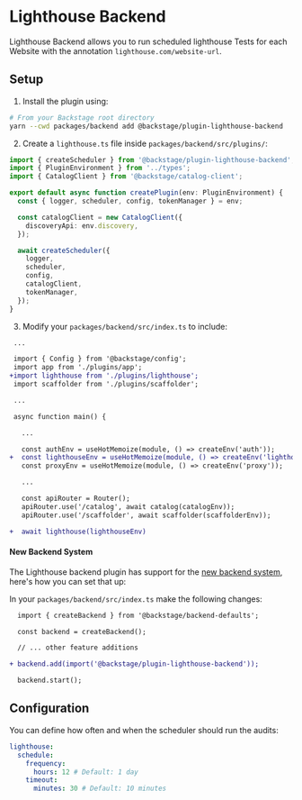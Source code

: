 # Lighthouse Backend

Lighthouse Backend allows you to run scheduled lighthouse Tests for each Website with the annotation `lighthouse.com/website-url`.

## Setup

1. Install the plugin using:

```bash
# From your Backstage root directory
yarn --cwd packages/backend add @backstage/plugin-lighthouse-backend
```

2. Create a `lighthouse.ts` file inside `packages/backend/src/plugins/`:

```typescript
import { createScheduler } from '@backstage/plugin-lighthouse-backend';
import { PluginEnvironment } from '../types';
import { CatalogClient } from '@backstage/catalog-client';

export default async function createPlugin(env: PluginEnvironment) {
  const { logger, scheduler, config, tokenManager } = env;

  const catalogClient = new CatalogClient({
    discoveryApi: env.discovery,
  });

  await createScheduler({
    logger,
    scheduler,
    config,
    catalogClient,
    tokenManager,
  });
}
```

3. Modify your `packages/backend/src/index.ts` to include:

```diff
 ...

 import { Config } from '@backstage/config';
 import app from './plugins/app';
+import lighthouse from './plugins/lighthouse';
 import scaffolder from './plugins/scaffolder';

 ...

 async function main() {

   ...

   const authEnv = useHotMemoize(module, () => createEnv('auth'));
+  const lighthouseEnv = useHotMemoize(module, () => createEnv('lighthouse'));
   const proxyEnv = useHotMemoize(module, () => createEnv('proxy'));

   ...

   const apiRouter = Router();
   apiRouter.use('/catalog', await catalog(catalogEnv));
   apiRouter.use('/scaffolder', await scaffolder(scaffolderEnv));

+  await lighthouse(lighthouseEnv)
```

#### New Backend System

The Lighthouse backend plugin has support for the [new backend system](https://backstage.io/docs/backend-system/), here's how you can set that up:

In your `packages/backend/src/index.ts` make the following changes:

```diff
  import { createBackend } from '@backstage/backend-defaults';

  const backend = createBackend();

  // ... other feature additions

+ backend.add(import('@backstage/plugin-lighthouse-backend'));

  backend.start();
```

## Configuration

You can define how often and when the scheduler should run the audits:

```yaml
lighthouse:
  schedule:
    frequency:
      hours: 12 # Default: 1 day
    timeout:
      minutes: 30 # Default: 10 minutes
```

